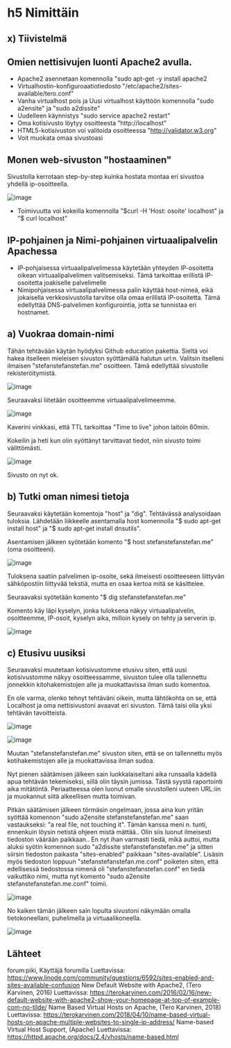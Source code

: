 # h5 Nimittäin

## x) Tiivistelmä

## Omien nettisivujen luonti Apache2 avulla.

* Apache2 asennetaan komennolla "sudo apt-get -y install apache2
* Virtualhostin-konfiguroaatiotiedosto "/etc/apache2/sites-available/tero.conf"
* Vanha virtualhost pois ja Uusi virtualhost käyttöön komennolla "sudo a2ensite" ja "sudo a2dissite"
* Uudelleen käynnistys "sudo service apache2 restart"
* Oma kotisivusto löytyy osoitteesta "http://localhost"
* HTML5-kotisivuston voi valitoida osoitteessa "http://validator.w3.org"
* Voit muokata omaa sivustoasi

## Monen web-sivuston "hostaaminen"

Sivustolla kerrotaan step-by-step kuinka hostata montaa eri sivustoa yhdellä ip-osoitteella.

![image](https://github.com/bgz859/linux-kurssi/assets/143337738/c54597f3-cab1-4757-b03e-18862d465cef)

* Toimivuutta voi kokeilla komennolla "$curl -H 'Host: osoite' localhost" ja "$ curl localhost"

## IP-pohjainen ja Nimi-pohjainen virtuaalipalvelin Apachessa

* IP-pohjaisessa virtuaalipalvelimessa käytetään yhteyden IP-osoitetta oikean virtuaalipalvelimen valitsemiseksi. Tämä tarkoittaa erillistä IP-osoitetta joakiselle palvelimelle
* Nimipohjaisessa virtuaalipalvelimessa palin käyttää host-nimeä, eikä jokaisella verkkosivustolla tarvitse olla omaa erillistä IP-osoitetta. Tämä edellyttää DNS-palvelimen konfigurointia, jotta se tunnistaa eri hostnamet.

## a) Vuokraa domain-nimi

Tähän tehtävään käytän hyödyksi Github education pakettia. Sieltä voi hakea itselleen mieleisen sivuston syöttämällä halutun url:n. Valitsin itselleni ilmaisen "stefanstefanstefan.me" osoitteen. Tämä edellyttää sivustolle rekisteröitymistä.

![image](https://github.com/bgz859/linux-kurssi/assets/143337738/8de0531d-d942-4c1a-8859-e23a1828a87c)

Seuraavaksi liitetään osoitteemme virtuaalipalvelimeemme.

![image](https://github.com/bgz859/linux-kurssi/assets/143337738/156dc2f3-f2b7-4259-861c-7897cd98d090)

Kaverini vinkkasi, että TTL tarkoittaa "Time to live" johon laitoin 60min.

Kokeilin ja heti kun olin syöttänyt tarvittavat tiedot, niin sivusto toimi välittömästi.

![image](https://github.com/bgz859/linux-kurssi/assets/143337738/2e48aeba-8c0a-4c34-8a4a-2b0382c90e8c)

Sivusto on nyt ok.

## b) Tutki oman nimesi tietoja

Seuraavaksi käytetään komentoja "host" ja "dig". Tehtävässä analysoidaan tuloksia. Lähdetään liikkeelle asentamalla host komennolla "$ sudo apt-get install host" ja "$ sudo apt-get install dnsutils".

Asentamisen jälkeen syötetään komento "$ host stefanstefanstefan.me" (oma osoitteeni).

![image](https://github.com/bgz859/linux-kurssi/assets/143337738/e84abaf7-0a9f-4931-9c5b-74cbdcd77842)

Tuloksena saatiin palvelimen ip-osoite, sekä ilmeisesti osoitteeseen liittyvän sähköpostiin liittyvää tekstiä, mutta en osaa kertoa mitä se käsittelee.

Seuraavaksi syötetään komento "$ dig stefanstefanstefan.me"

Komento käy läpi kyselyn, jonka tuloksena näkyy virtuaalipalvelin, osoitteemme, IP-osoit, kyselyn aika, milloin kysely on tehty ja serverin ip.

![image](https://github.com/bgz859/linux-kurssi/assets/143337738/47d72029-5463-4b58-b0ba-234bf4e3c3d8)

## c) Etusivu uusiksi

Seuraavaksi muutetaan kotisivustomme etusivu siten, että uusi kotisivustomme näkyy osoitteessamme, sivuston tulee olla tallennettu jonnekkin kitohakemistojen alle ja muokattavissa ilman sudo komentoa.

En ole varma, olenko tehnyt tehtäväni oikein, mutta lähtökohta on se, että Localhost ja oma nettisivustoni avaavat eri sivuston. Tämä taisi olla yksi tehtävän tavoitteista. 

![image](https://github.com/bgz859/linux-kurssi/assets/143337738/b1e25b52-cc65-43c4-a2a8-e802a306fd66)

![image](https://github.com/bgz859/linux-kurssi/assets/143337738/a9188d08-b362-42b7-8aa1-1693895a2666)

Muutan "stefanstefanstefan.me" sivuston siten, että se on tallennettu myös kotihakemistojen alle ja muokattavissa ilman sudoa.

Nyt pienen säätämisen jälkeen sain luokkalaiseltani aika runsaalla kädellä apua tehtävän tekemiseksi, sillä olin täysin jumissa. Tästä syystä raportointi aika mitätöntä. Periaatteessa olen luonut omalle sivustolleni uuteen URL:iin ja muokannut siitä alkeellisen mutta toimivan.

Pitkän säätämisen jälkeen törmäsin ongelmaan, jossa aina kun yritän syöttää komennon "sudo a2ensite stefanstefanstefan.me" saan vastaukseksi: "a real file, not touching it". Tämän kanssa meni n. tunti, ennenkuin löysin netistä ohjeen mistä mättää.. Olin siis luonut ilmeisesti tiedoston väärään paikkaan.. En nyt ihan varmasti tiedä, mikä auttoi, mutta aluksi syötin komennon sudo "a2dissite stefanstefanstefan.me" ja sitten siirsin tiedoston paikasta "sites-enabled" paikkaan "sites-available". Lisäsin myös tiedoston loppuun "stefanstefanstefan.me.conf" poiketen siten, että edellisessä tiedostossa nimenä oli "stefanstefanstefan.conf" en tiedä vaikuttiko nimi, mutta nyt komento "sudo a2ensite stefanstefanstefan.me.conf" toimii.

![image](https://github.com/bgz859/linux-kurssi/assets/143337738/d5e96cda-2d0e-45fd-89dc-05fb2f6a998f)

No kaiken tämän jälkeen sain lopulta sivustoni näkymään omalla tietokoneellani, puhelimella ja virtuaalikoneella. 

![image](https://github.com/bgz859/linux-kurssi/assets/143337738/9f00d89e-0a4c-411a-b8c8-02245d103e0d)

## Lähteet

forum:piki, Käyttäjä forumilla Luettavissa: https://www.linode.com/community/questions/6592/sites-enabled-and-sites-available-confusion
New Default Website with Apache2, (Tero Karvinen, 2016) Luettavissa: https://terokarvinen.com/2016/02/16/new-default-website-with-apache2-show-your-homepage-at-top-of-example-com-no-tilde/
Name Based Virtual Hosts on Apache, (Tero Karvinen, 2018) Luettavissa: https://terokarvinen.com/2018/04/10/name-based-virtual-hosts-on-apache-multiple-websites-to-single-ip-address/
Name-based Virtual Host Support, (Apache) Luettavissa: https://httpd.apache.org/docs/2.4/vhosts/name-based.html
